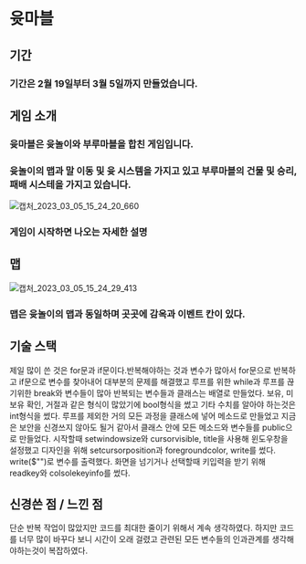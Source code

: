 # 윳마블

## 기간 
### 기간은 2월 19일부터 3월 5일까지 만들었습니다.


## 게임 소개

### 윳마블은 윳놀이와 부루마블을 합친 게임입니다.
### 윳놀이의 맵과 말 이동 및 윳 시스템을 가지고 있고 부루마블의 건물 및 승리, 패배 시스테을 가지고 있습니다.

![캡처_2023_03_05_15_24_20_660](https://user-images.githubusercontent.com/111506781/222945262-b04b888d-09f1-4164-9049-c3ba9521ff75.png)

### 게임이 시작하면 나오는 자세한 설명


## 맵 

![캡처_2023_03_05_15_24_29_413](https://user-images.githubusercontent.com/111506781/222945269-85fe7c4a-d5b5-40da-bbbe-e91c2782bc25.png)

### 맵은 윳놀이의 맵과 동일하며 곳곳에 감옥과 이벤트 칸이 있다.


## 기술 스택

제일 많이 쓴 것은 for문과 if문이다.반복해야하는 것과 변수가 많아서 for문으로 반복하고 if문으로 변수를 찾아내어 대부분의 문제를 해결했고
루프를 위한 while과 루프를 끊기위한 break와 변수들이 많아 반복되는 변수들과 클래스는 배열로 만들었다.
보유, 미보유 확인, 거절과 같은 형식이 많았기에 bool형식을 썼고 기타 수치를 알아야 하는것은 int형식을 썼다.
루프를 제외한 거의 모든 과정을 클래스에 넣어 메소드로 만들었고 지금은 보안을 신경쓰지 않아도 될거 같아서 클래스 안에 모든 메소드와 변수들를 public으로 만들었다.
시작할때 setwindowsize와 cursorvisible, title을 사용해 윈도우창을 설정했고 디자인을 위해 setcursorposition과 foregroundcolor, write를 썼다. write($"")로 변수를 출력했다.
화면을 넘기거나 선택할때 키입력을 받기 위해 readkey와 colsolekeyinfo를 썼다.


## 신경쓴 점 / 느낀 점

단순 반복 작업이 많았지만 코드를 최대한 줄이기 위해서 계속 생각하였다. 하지만 코드를 너무 많이 바꾸다 보니 시간이 오래 걸렸고
관련된 모든 변수들의 인과관계를 생각해야하는것이 복잡하였다.
